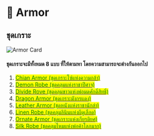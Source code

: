 # 🥼 Armor

## ชุดเกราะ

![Armor Card](../.gitbook/assets/armor.png)

#### ชุดเกราะจะมีทั้งหมด 8 แบบ ที่ให้ตามหา โดยความสามารถจะต่างกันออกไป

1. [<mark style="color:green;">Chian Armor (ชุดเกราะโซ่แห่งความกล้า)</mark>](chian-armor.md)<mark style="color:green;"></mark>
2. [<mark style="color:green;">Demon Robe (ชุดคลุมแห่งราชาปีศาจ)</mark>](demon-robe.md)<mark style="color:green;"></mark>
3. <mark style="color:green;"></mark>[<mark style="color:green;">Divide Rove (ชุดคลุมขาวแห่งพ่อมดศักดิ์สิทธิ์)</mark>](divine-rob.md)<mark style="color:green;"></mark>
4. <mark style="color:green;"></mark>[<mark style="color:green;">Dragon Armor (ชุดเกราะมังกรแดง)</mark>](dragon-armor.md)<mark style="color:green;"></mark>
5. <mark style="color:green;"></mark>[<mark style="color:green;">Leather Armor (ชุดหนังแห่งราชานักล่า)</mark>](leather-armor.md)<mark style="color:green;"></mark>
6. <mark style="color:green;"></mark>[<mark style="color:green;">Linen Robe (ชุดคลุมลินินแห่งผีดูเลือด)</mark>](linen-robe.md)<mark style="color:green;"></mark>
7. <mark style="color:green;"></mark>[<mark style="color:green;">Ornate Armor (ชุดเกราะแห่งเกียรติยศ)</mark>](ornate-armor.md)<mark style="color:green;"></mark>
8. <mark style="color:green;"></mark>[<mark style="color:green;">Silk Robe (ชุดคลุมไหมแห่งพ่อค้าโลภมาก)</mark>](silk-robe.md)<mark style="color:green;"></mark>
